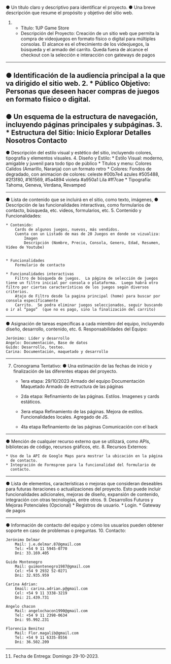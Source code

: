 ● Un título claro y descriptivo para identificar el proyecto.
● Una breve descripción que resume el propósito y objetivo del sitio web.
1. * Título: 1UP Game Store
   * Descripción del Proyecto: Creación de un sitio web que permita la compra de videojuegos en formato físico o digital para múltiples consolas.  El alcance es el ofrecimiento de los videojuegos, la búsqueda y el armado   del carrito.
   Queda fuera de alcance el checkout con la selección e interacción con gateways de pagos
-----------------------------------------------------------------------------------------------------------------
● Identificación de la audiencia principal a la que va dirigido el sitio web.
2. * Público Objetivo: Personas que deseen hacer compras de juegos en formato físico o digital.
-----------------------------------------------------------------------------------------------------------------
● Un esquema de la estructura de navegación, incluyendo páginas principales y subpáginas.
3. * Estructura del Sitio: 
        Inicio 
        Explorar
            Detalles
        Nosotros
        Contacto
-----------------------------------------------------------------------------------------------------------------
● Descripción del estilo visual y estético del sitio, incluyendo colores, tipografía y elementos visuales.
4. Diseño y Estilo:
    * Estilo Visual: moderno, amigable y juvenil para todo tipo de público
    * Titulos y menu: Colores Calidos (Amarillo, Naranja) con un formato retro
    * Colores: Fondos de degradado, con animacion de colores:
        celeste #00b7e4
        azules #505488, #2f3f80, #161569, #5a4894
        violeta #a950a1
        Lila #ff7cae
    * Tipografía: Tahoma, Geneva, Verdana, Revamped

-----------------------------------------------------------------------------------------------------------------
● Lista de contenido que se incluirá en el sitio, como texto, imágenes,
● Descripción de las funcionalidades interactivas, como formularios de
contacto, búsqueda, etc.
videos, formularios, etc.
5. Contenido y Funcionalidades:

    * Contenido: 
        Cards de algunos juegos, nuevos, más vendidos.
        Cuenta con un Listado de mas de 20 Juegos en donde se vizualiza:
            Imagen
            Descripción (Nombre, Precio, Consola, Genero, Edad, Resumen, Video de Youtube)


    * Funcionalidades
        Formulario de contacto

    * Funcionalidades interactivas
        Filtro de búsqueda de juegos.  La página de selección de juegos tiene un filtro inicial por consola o plataforma.  Luego habrá otro filtro por ciertas características de los juegos según diversos criterios.
        Atajo de Filtro desde la pagina principal (home) para buscar por consola específicamente
        Carrito.  Se podra eliminar juegos seleccionados, seguir buscando o ir al “pago”  (que no es pago, sino la finalización del carrito)
-----------------------------------------------------------------------------------------------------------------
● Asignación de tareas específicas a cada miembro del equipo,
incluyendo diseño, desarrollo, contenido, etc.
6. Responsabilidades del Equipo:

    Jerónimo: Líder y desarrollo
    Angelo: Documentación, Base de datos
    Guido: Desarrollo, testeo.
    Carina: Documentación, maquetado y desarrollo

-----------------------------------------------------------------------------------------------------------------

7. Cronograma Tentativo:
● Una estimación de las fechas de inicio y finalización de las diferentes
etapas del proyecto.

    * 1era etapa: 29/10/2023
        Armado del equipo
        Documentación
        Maquetado
        Armado de estructura de las páginas
	
    * 2da etapa:
        Refinamiento de las páginas.  Estilos.  Imagenes y cards estáticos.
    * 3era etapa
        Refinamiento de las páginas.  Mejora de estilos.
        Funcionalidades locales.  Agregado de JS.
    * 4ta etapa
        Refinamiento de las páginas
        Comunicación con el back

-----------------------------------------------------------------------------------------------------------------
● Mención de cualquier recurso externo que se utilizará, como APIs,
bibliotecas de código, recursos gráficos, etc.
8. Recursos Externos:

    * Uso de la API de Google Maps para mostrar la ubicación en la página
      de contacto.
    * Integración de Formspree para la funcionalidad del formulario de
      contacto.

-----------------------------------------------------------------------------------------------------------------
● Lista de elementos, características o mejoras que consideran deseables para futuras iteraciones o actualizaciones del proyecto. Esto puede incluir funcionalidades adicionales, mejoras de diseño, expansión de
contenido, integración con otras tecnologías, entre otros.
9. Desarrollos Futuros y Mejoras Potenciales (Opcional)
    * Registros de usuario.
    * Login.
    * Gateway de pagos

-----------------------------------------------------------------------------------------------------------------

● Información de contacto del equipo y cómo los usuarios pueden obtener
soporte en caso de problemas o preguntas.
10. Contacto:

    Jerónimo Delmar
        Mail: j.e.delmar.87@gmail.com
        Tel: +54 9 11 5945-0770
        Dni: 33.169.405

    Guido Montenegro
        Mail: guimontenegro1987@gmail.com
        Cel: +54 9 2932 52-0271
        Dni: 32.935.959 

    Carina Adrian: 
        Email: carina.adrian.p@gmail.com
        Cel: +54 9 11 3338-3219
        Dni: 21.439.731

    Angelo chacon
        Mail: angelochacon1990@gmail.com
        Tel: +54 9 11 2398-0634
        Dni: 95.992.231

    Florencia Benitez
        Mail: Flor.magalib@gmail.com
        Tel: +54 9 11 6335-8556
        Dni: 36.502.209
-----------------------------------------------------------------------------------------------------------------
11. Fecha de Entrega:
    Domingo 29-10-2023.